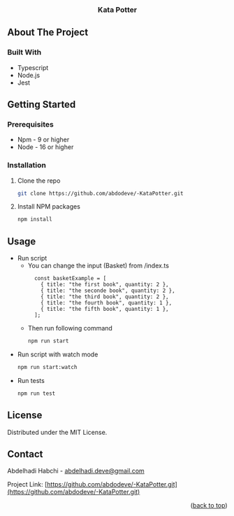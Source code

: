 
  <h3 align="center">Kata Potter</h3>


<!-- ABOUT THE PROJECT -->
## About The Project


### Built With

* Typescript
* Node.js
* Jest




<!-- GETTING STARTED -->
## Getting Started


### Prerequisites

* Npm - 9 or higher
* Node - 16 or higher

### Installation

1. Clone the repo
   ```sh
   git clone https://github.com/abdodeve/-KataPotter.git
   ```
2. Install NPM packages
   ```sh
   npm install
   ```

## Usage

* Run script
    * You can change the input (Basket) from /index.ts
        ``` 
          const basketExample = [
            { title: "the first book", quantity: 2 },
            { title: "the seconde book", quantity: 2 },
            { title: "the third book", quantity: 2 },
            { title: "the fourth book", quantity: 1 },
            { title: "the fifth book", quantity: 1 },
          ];
        ```
    * Then run following command
       ```sh
       npm run start
       ```
* Run script with watch mode
   ```sh
   npm run start:watch
   ```
* Run tests
   ```sh
   npm run test
   ```

## License

Distributed under the MIT License.


<!-- CONTACT -->
## Contact

Abdelhadi Habchi - abdelhadi.deve@gmail.com

Project Link: [https://github.com/abdodeve/-KataPotter.git](https://github.com/abdodeve/-KataPotter.git)

<p align="right">(<a href="#readme-top">back to top</a>)</p>
